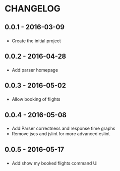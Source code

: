 CHANGELOG
==========
## 0.0.1 - 2016-03-09
###
- Create the initial project

## 0.0.2 - 2016-04-28
###
- Add parser homepage

## 0.0.3 - 2016-05-02
###
- Allow booking of flights

## 0.0.4 - 2016-05-08
###
- Add Parser correctness and response time graphs
- Remove jscs and jslint for more advanced eslint

## 0.0.5 - 2016-05-17
###
- Add show my booked flights command UI
